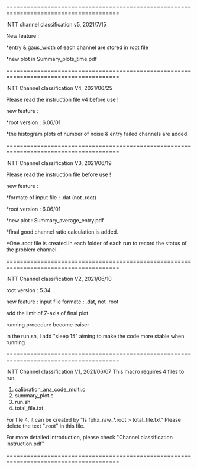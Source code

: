 =======================================================================================

INTT channel classification v5, 2021/7/15


New feature :


*entry & gaus_width of each channel are stored in root file


*new plot in Summary_plots_time.pdf


=======================================================================================

INTT Channel classification V4, 2021/06/25

Please read the instruction file v4 before use !

new feature  :

*root version : 6.06/01

*the histogram plots of number of noise & entry failed channels are added.

=======================================================================================

INTT Channel classification V3, 2021/06/19

Please read the instruction file before use !

new feature  : 

*formate of input file : .dat (not .root)

*root version : 6.06/01

*new plot     : Summary_average_entry.pdf

*final good channel ratio calculation is added.

*One .root file is created in each folder of each run to record the status of the problem channel. 

=======================================================================================

INTT Channel classification V2, 2021/06/10

root version : 5.34

new feature : input file formate : .dat, not .root

add the limit of Z-axis of final plot 

running procedure become eaiser

in the run.sh, I add "sleep 15" aiming to make the code more stable when running


=======================================================================================

INTT Channel classification V1, 2021/06/07
This macro requires 4 files to run.
1. calibration_ana_code_multi.c
2. summary_plot.c
3. run.sh
4. total_file.txt

For file 4, it can be created by "ls fphx_raw_*.root > total_file.txt"
Please delete the text ".root" in this file.





For more detailed introduction, please check "Channel classification instruction.pdf"

=======================================================================================


